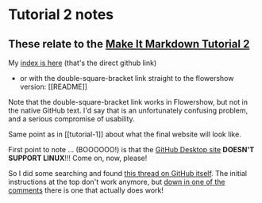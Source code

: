# Tutorial 2 notes
## These relate to the [Make It Markdown Tutorial 2](https://makeitmarkdown.flowershow.app/learn/tutorial-2)

My [index is here](https://github.com/asimong/LI-tutorial-asg) (that's the direct github link)
* or with the double-square-bracket link straight to the flowershow version: [[README]]

Note that the double-square-bracket link works in Flowershow, but not in the native GitHub text.
I'd say that is an unfortunately confusing problem, and a serious compromise of usability.

Same point as in [[tutorial-1]] about what the final website will look like.

First point to note … (BOOOOOO!) is that the [GitHub Desktop site](https://desktop.github.com/) **DOESN'T SUPPORT LINUX**!!!
Come on, now, please!

So I did some searching and found [this thread on GitHub itself](https://gist.github.com/berkorbay/6feda478a00b0432d13f1fc0a50467f1).
The initial instructions at the top don't work anymore, but [down in one of the comments](https://gist.github.com/berkorbay/6feda478a00b0432d13f1fc0a50467f1?permalink_comment_id=4787516#gistcomment-4787516) there is one that actually does work!

